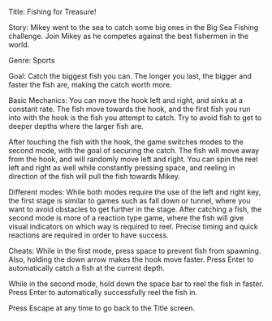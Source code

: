 Title: Fishing for Treasure! 
 
Story: Mikey went to the sea to catch some big ones in the Big Sea Fishing challenge. Join Mikey as he competes against the best fishermen in the world.
 
Genre: Sports 
 
Goal: Catch the biggest fish you can. The longer you last, the bigger and faster the fish are, making the catch worth more.

Basic Mechanics: You can move the hook left and right, and sinks at a constant rate. The fish move towards the hook, and the first fish you run into with the hook is the fish you attempt to catch. Try to avoid fish to get to deeper depths where the larger fish are.

After touching the fish with the hook, the game switches modes to the second mode, with the goal of securing the catch. The fish will move away from the hook, and will randomly move left and right. You can spin the reel left and right as well while constantly pressing space, and reeling in direction of the fish will pull the fish towards Mikey.
 
Different modes: While both modes require the use of the left and right key, the first stage is similar to games such as fall down or tunnel, where you want to avoid obstacles to get further in the stage. After catching a fish, the second mode is more of a reaction type game, where the fish will give visual indicators on which way is required to reel. Precise timing and quick reactions are required in order to have success. 

Cheats:
While in the first mode, press space to prevent fish from spawning.
Also, holding the down arrow makes the hook move faster.
Press Enter to automatically catch a fish at the current depth.

While in the second mode, hold down the space bar to reel the fish in faster.
Press Enter to automatically successfully reel the fish in.

Press Escape at any time to go back to the Title screen.